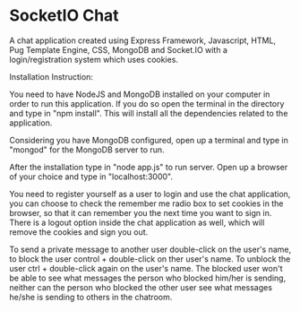 # SocketIO Chat
A chat application created using Express Framework, Javascript, HTML, Pug Template Engine, CSS, MongoDB and Socket.IO with a login/registration system which uses cookies.

Installation Instruction:

You need to have NodeJS and MongoDB installed on your computer in order to run this application. If you do so open the terminal in the directory and type in "npm install". This will install all the dependencies related to the application.

Considering you have MongoDB configured, open up a terminal and type in "mongod" for the MongoDB server to run.

After the installation type in "node app.js" to run server. Open up a browser of your choice and type in "localhost:3000".

You need to register yourself as a user to login and use the chat application, you can choose to check the remember me radio box to set cookies in the browser, so that it can remember you the next time you want to sign in. There is a logout option inside the chat application as well, which will remove the cookies and sign you out.

To send a private message to another user double-click on the user's name, to block the user control + double-click on ther user's name.
To unblock the user ctrl + double-click again on the user's name. The blocked user won't be able to see what messages the person who blocked him/her is sending, neither can the person who blocked the other user see what messages he/she is sending to others in the chatroom.
